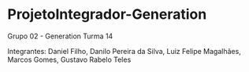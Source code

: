 # ProjetoIntegrador-Generation

Grupo 02 - Generation Turma 14

Integrantes: Daniel Filho, Danilo Pereira da Silva, Luiz Felipe Magalhães, Marcos Gomes, Gustavo Rabelo Teles

